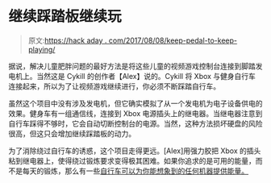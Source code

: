 # 继续踩踏板继续玩

> 原文:[https://hack aday . com/2017/08/08/keep-pedal-to-keep-playing/](https://hackaday.com/2017/08/08/keep-pedaling-to-keep-playing/)

据说，解决儿童肥胖问题的最好方法是将这些儿童的视频游戏控制台连接到脚踏发电机上。当然这是 Cykill 的创作者【Alex】说的。Cykill 将 Xbox 与健身自行车连接起来，所以为了让视频游戏继续进行，你必须不断踩踏自行车。

虽然这个项目中没有涉及发电机，但它确实模拟了从一个发电机为电子设备供电的效果。健身车有一组通信线，连接到 Xbox 电源插头上的继电器。当继电器注意到自行车踩得不够时，它会自动切断控制台的电源。当然，这种方法损坏硬盘的风险很高，但这只会增加继续踩踏板的动力。

为了消除绕过自行车的诱惑，这个项目走得更远。[Alex]用强力胶把 Xbox 的插头粘到继电器上，使得绕过锻炼要求变得极其困难。如果你追求的是可用的能量，而不是每天的锻炼，那么有一些[自行车可以为你能想象到的任何机器提供能量。](http://hackaday.com/2015/04/15/bike-powered-everything/)